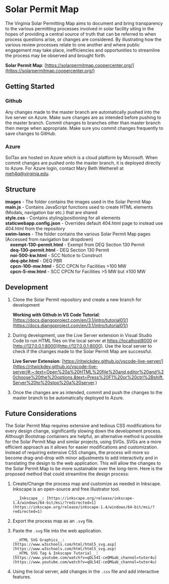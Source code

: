 # Solar Permit Map

The Virginia Solar Permitting Map aims to document and bring transparency to the various permitting processes involved in solar facility siting in the hopes of providing a central source of truth that can be referred to when process questions arise, or changes are considered. By illustrating how the various review processes relate to one another and where public engagement may take place, inefficiencies and opportunities to streamline the process may be observed and brought forth.

__Solar Permit Map__: [https://solarpermitmap.coopercenter.org/](https://solarpermitmap.coopercenter.org/)

## Getting Started
### Github
Any changes made to the master branch are automatically pushed into the live server on Azure. Make sure changes are as intended before pushing to the master branch. Commit changes to branches other than master branch then merge when appropriate. Make sure you commit changes frequently to save changes to GitHub.

### Azure
SolTax are hosted on Azure which is a cloud platform by Microsoft. When commit changes are pushed onto the master branch, it is deployed directly to Azure. For Azure login, contact Mary Beth Wetherell at [meh4q@virginia.edu](mailto:meh4q@virginia.edu).

## Structure
__images__ - The folder contains the images used in the Solar Permit Map <br>
__main.js__ - Contains JavaScript functions used to create HTML elements (Modals, navigation bar etc.) that are shared <br>
__style.css__ - Contains styling/positioning for all elements <br>
__staticwebapp.config.json__ - Overrides default 404.html page to instead use 404.html from the repository <br>
__swim-lanes__ - The folder contains the various Solar Permit Map pages (Accessed from navigation bar dropdown) <br>
&nbsp;&nbsp;&nbsp;&nbsp;__exempt-130-permit.html__ - Exempt from DEQ Section 130 Permit <br>
&nbsp;&nbsp;&nbsp;&nbsp;__deq-130-permit.html__ - DEQ Section 130 Permit <br>
&nbsp;&nbsp;&nbsp;&nbsp;__noi-500-kw.html__ - SCC Notice to Construct <br>
&nbsp;&nbsp;&nbsp;&nbsp;__deq-pbr.html__ - DEQ PBR<br>
&nbsp;&nbsp;&nbsp;&nbsp;__cpcn-100-mw.html__ - SCC CPCN for Facilities >100 MW<br>
&nbsp;&nbsp;&nbsp;&nbsp;__cpcn-5-mw.html__ - SCC CPCN for Facilities >5 MW but ≤100 MW <br>

## Development
1. Clone the Solar Permit repository and create a new branch for development

    __Working with Github in VS Code Tutorial__: [https://docs.djangoproject.com/en/3.1/intro/tutorial01/](https://docs.djangoproject.com/en/3.1/intro/tutorial01/)

2. During development, use the Live Server extension in Visual Studio Code to run HTML files on the local server at [https://localhost8000](https://localhost8000) or [http://127.0.0.1:8000](http://127.0.0.1:8000). Use the local server to check if the changes made to the Solar Permit Map are successful. 

    __Live Server Extension__: [https://ritwickdey.github.io/vscode-live-server/](https://ritwickdey.github.io/vscode-live-server/#:~:text=Open%20a%20HTML%20file%20and,editor%20and%20choose%20the%20options.&text=Press%20F1%20or%20ctrl%2Bshift,Server%20to%20stop%20a%20server.)

 3. Once the changes are as intended, commit and push the changes to the master branch to be automatically deployed to Azure.    

## Future Considerations
The Solar Permit Map requires extensive and tedious CSS modifications for every design change, significantly slowing down the development process. Although Bootstrap containers are helpful, an alternative method is possible for the Solar Permit Map and similar projects, using SVGs. SVGs are a more efficient approach as it allows for easier modifications and customization. Instead of requiring extensive CSS changes, the process will more so become drag-and-drop with minor adjustments to add interactivity and in translating the design to the web application. This will allow the changes to the Solar Permit Map to be more sustainable over the long-term. Here is the proposed method that could streamline the design process:

1. Create/Change the process map and customize as needed in Inkscape. Inkscape is an open-source and free illustrator tool. 

        __Inkscape__: [https://inkscape.org/release/inkscape-1.4/windows/64-bit/msi/?redirected=1](https://inkscape.org/release/inkscape-1.4/windows/64-bit/msi/?redirected=1)

2. Export the process map as an `.svg` file.
3. Paste the `.svg` file into the web application.

        __HTML SVG Graphics__: [https://www.w3schools.com/html/html5_svg.asp](https://www.w3schools.com/html/html5_svg.asp)
        __HTML SVG Tag & Inkscape Tutorial__: [https://www.youtube.com/watch?v=qDL54I-ceQM&ab_channel=tutor4u](https://www.youtube.com/watch?v=qDL54I-ceQM&ab_channel=tutor4u)

4. Using the local server, add changes in the `.css` file and add interactive features. 
